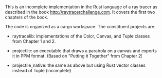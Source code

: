 # 
This is an incomplete implementation in the Rust language of a ray tracer as described in the book http://raytracerchallenge.com. It covers the first two chapters of the book.

The code is organized as a cargo workspace. The constituent projects are:

- raytracelib: implementations of the Color, Canvas, and Tuple classes from Chapter 1 and 2.

- projectile: an executable that draws a parabola on a canvas and exports it in PPM format. (Based on "Putting it Together" from Chapter 2)

- projectile_native: the same as above but using Rust vector classes instead of Tuple (incomplete)


